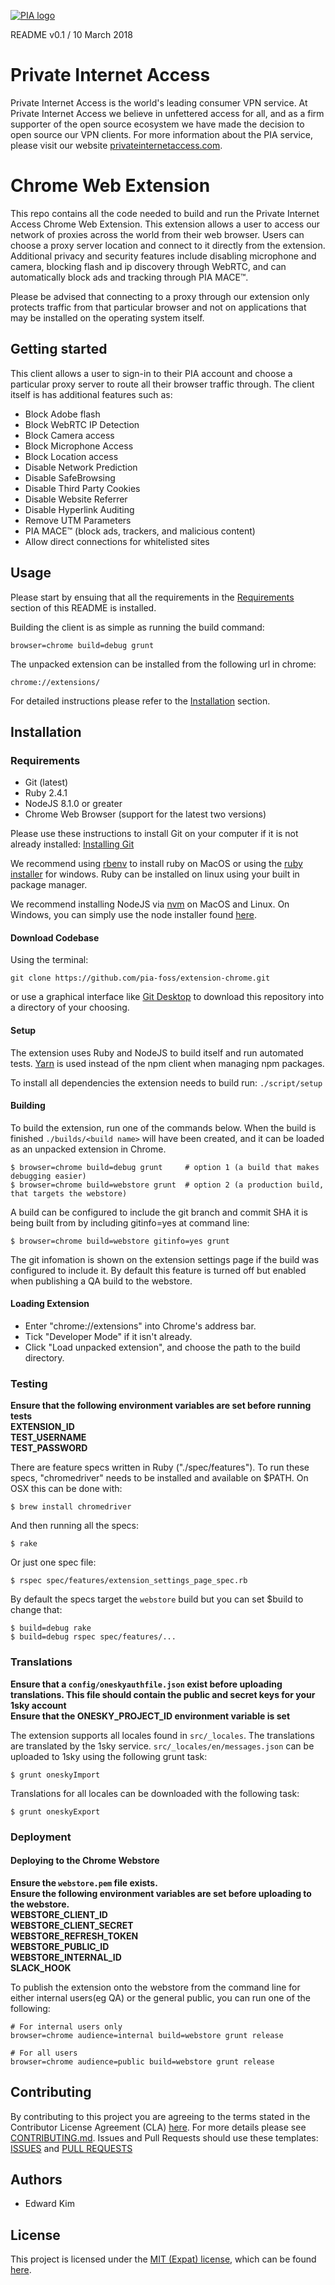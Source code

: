 [![PIA logo][pia-image]][pia-url]

README v0.1 / 10 March 2018

# Private Internet Access
Private Internet Access is the world's leading consumer VPN service. At Private Internet Access we believe in unfettered access for all, and as a firm supporter of the open source ecosystem we have made the decision to open source our VPN clients. For more information about the PIA service, please visit our website [privateinternetaccess.com](https://privateinternetaccess.com).

# Chrome Web Extension
This repo contains all the code needed to build and run the Private Internet Access Chrome Web Extension. This extension allows a user to access our network of proxies across the world from their web browser. Users can choose a proxy server location and connect to it directly from the extension. Additional privacy and security features include disabling microphone and camera, blocking flash and ip discovery through WebRTC, and can automatically block ads and tracking through PIA MACE™.  

Please be advised that connecting to a proxy through our extension only protects traffic from that particular browser and not on applications that may be installed on the operating system itself.

## Getting started
This client allows a user to sign-in to their PIA account and choose a particular proxy server to route all their browser traffic through. The client itself is has additional features such as:
 - Block Adobe flash
 - Block WebRTC IP Detection
 - Block Camera access
 - Block Microphone Access
 - Block Location access
 - Disable Network Prediction
 - Disable SafeBrowsing
 - Disable Third Party Cookies
 - Disable Website Referrer
 - Disable Hyperlink Auditing
 - Remove UTM Parameters
 - PIA MACE™ (block ads, trackers, and malicious content)
 - Allow direct connections for whitelisted sites

## Usage
Please start by ensuing that all the requirements in the [Requirements](#requirements) section of this README is installed.   

Building the client is as simple as running the build command:

 `browser=chrome build=debug grunt`

 The unpacked extension can be installed from the following url in chrome:

 `chrome://extensions/`

 For detailed instructions please refer to the [Installation](#installation) section.

## Installation

### Requirements
 - Git (latest)
 - Ruby 2.4.1
 - NodeJS 8.1.0 or greater
 - Chrome Web Browser (support for the latest two versions)

Please use these instructions to install Git on your computer if it is not already installed: [Installing Git](https://gist.github.com/derhuerst/1b15ff4652a867391f03)

We recommend using [rbenv](https://github.com/rbenv/rbenv) to install ruby on MacOS or using the [ruby installer](https://rubyinstaller.org/) for windows. Ruby can be installed on linux using your built in package manager.

We recommend installing NodeJS via [nvm](https://github.com/creationix/nvm) on MacOS and Linux. On Windows, you can simply use the node installer found [here](https://nodejs.org/en/).

#### Download Codebase
Using the terminal:

`git clone https://github.com/pia-foss/extension-chrome.git`

or use a graphical interface like [Git Desktop](https://desktop.github.com/) to download this repository into a directory of your choosing.

#### Setup
The extension uses Ruby and NodeJS to build itself and run automated tests.
[Yarn](https://yarnpkg.com) is used instead of the npm client when managing npm packages.

To install all dependencies the extension needs to build run:
  `./script/setup`

#### Building
To build the extension, run one of the commands below.
When the build is finished `./builds/<build name>` will have been created, and it can be loaded as an unpacked extension in Chrome.

    $ browser=chrome build=debug grunt     # option 1 (a build that makes debugging easier)
    $ browser=chrome build=webstore grunt  # option 2 (a production build, that targets the webstore)

A build can be configured to include the git branch and commit SHA it is being built from
by including gitinfo=yes at command line:

    $ browser=chrome build=webstore gitinfo=yes grunt

The git infomation is shown on the extension settings page if the build was configured to
include it. By default this feature is turned off but enabled when publishing a QA build
to the webstore.

#### Loading Extension

  * Enter "chrome://extensions" into Chrome's address bar.
  * Tick "Developer Mode" if it isn't already.
  * Click "Load unpacked extension", and choose the path to the build directory.


### Testing
**Ensure that the following environment variables are set before running tests**  
**EXTENSION_ID**  
**TEST_USERNAME**  
**TEST_PASSWORD**  

There are feature specs written in Ruby ("./spec/features").
To run these specs, "chromedriver" needs to be installed and available on $PATH.
On OSX this can be done with:

    $ brew install chromedriver

And then running all the specs:

    $ rake

Or just one spec file:

    $ rspec spec/features/extension_settings_page_spec.rb

By default the specs target the `webstore` build but you can set $build to change
that:

    $ build=debug rake
    $ build=debug rspec spec/features/...

### Translations

**Ensure that a `config/oneskyauthfile.json` exist before uploading translations. This file should contain the public and secret keys for your 1sky account**  
**Ensure that the ONESKY_PROJECT_ID environment variable is set**

The extension supports all locales found in `src/_locales`. The translations are
translated by the 1sky service. `src/_locales/en/messages.json` can be uploaded to 1sky
using the following grunt task:

    $ grunt oneskyImport

Translations for all locales can be downloaded with the following task:

    $ grunt oneskyExport

### Deployment
#### Deploying to the Chrome Webstore

**Ensure the `webstore.pem` file exists.**  
**Ensure the following environment variables are set before uploading to the webstore.**  
**WEBSTORE_CLIENT_ID**  
**WEBSTORE_CLIENT_SECRET**  
**WEBSTORE_REFRESH_TOKEN**  
**WEBSTORE_PUBLIC_ID**  
**WEBSTORE_INTERNAL_ID**  
**SLACK_HOOK**  


To publish the extension onto the webstore from the command line for either internal
users(eg QA) or the general public, you can run one of the following:

    # For internal users only
    browser=chrome audience=internal build=webstore grunt release

    # For all users
    browser=chrome audience=public build=webstore grunt release

## Contributing
By contributing to this project you are agreeing to the terms stated in the Contributor License Agreement (CLA) [here](/CLA.rst). For more details please see  [CONTRIBUTING.md](/.github/CONTRIBUTING.md). Issues and Pull Requests should use these templates: [ISSUES](/.github/ISSUE_TEMPLATE.md) and [PULL REQUESTS](/.github/PULL_REQUEST_TEMPLATE.md)

## Authors
 - Edward Kim

## License
This project is licensed under the [MIT (Expat) license](https://choosealicense.com/licenses/mit/), which can be found [here](/LICENSE).

<!-- Markdown link & img dfn's -->
[pia-image]: https://www.privateinternetaccess.com/assets/PIALogo2x-0d1e1094ac909ea4c93df06e2da3db4ee8a73d8b2770f0f7d768a8603c62a82f.png
[pia-url]: https://www.privateinternetaccess.com/
[wiki]: https://en.wikipedia.org/wiki/Private_Internet_Access
